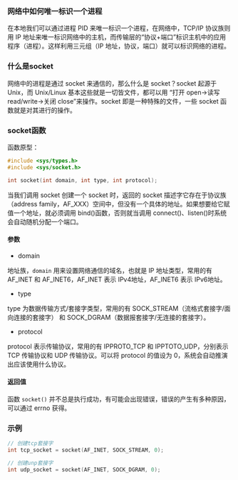 ### 网络中如何唯一标识一个进程

在本地我们可以通过进程 PID 来唯一标识一个进程，在网络中，TCP/IP 协议族则用 IP 地址来唯一标识网络中的主机，而传输层的“协议+端口”标识主机中的应用程序（进程）。这样利用三元组（IP 地址，协议，端口）就可以标识网络的进程。

### 什么是socket

网络中的进程是通过 socket 来通信的，那么什么是 socket？socket 起源于 Unix，而 Unix/Linux 基本这些就是一切皆文件，都可以用 “打开 open->读写 read/write->关闭 close”来操作。socket 即是一种特殊的文件，一些 socket 函数就是对其进行的操作。

### socket函数

函数原型：
```c
#include <sys/types.h>          
#include <sys/socket.h>

int socket(int domain, int type, int protocol);
```

当我们调用 socket 创建一个 socket 时，返回的 socket 描述字它存在于协议族（address family，AF_XXX）空间中，但没有一个具体的地址。如果想要给它赋值一个地址，就必须调用 bind()函数，否则就当调用 connect()、listen()时系统会自动随机分配一个端口。

#### 参数

-   domain

地址族，`domain` 用来设置网络通信的域名，也就是 IP 地址类型，常用的有 AF_INET 和 AF_INET6，AF_INET 表示 IPv4地址，AF_INET6 表示 IPv6地址。

-   type

type 为数据传输方式/套接字类型，常用的有 SOCK_STREAM（流格式套接字/面向连接的套接字） 和 SOCK_DGRAM（数据报套接字/无连接的套接字）。

-   protocol

protocol 表示传输协议，常用的有 IPPROTO_TCP 和 IPPTOTO_UDP，分别表示 TCP 传输协议和 UDP 传输协议。可以将 protocol 的值设为 0，系统会自动推演出应该使用什么协议。

#### 返回值

函数 `socket()` 并不总是执行成功，有可能会出现错误，错误的产生有多种原因，可以通过 errno 获得。

### 示例
```c
// 创建tcp套接字
int tcp_socket = socket(AF_INET, SOCK_STREAM, 0);  

// 创建unp套接字
int udp_socket = socket(AF_INET, SOCK_DGRAM, 0);
```